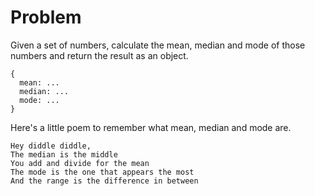 # Problem

Given a set of numbers, calculate the mean, median and mode of those numbers and return the result as an object.

```
{
  mean: ...
  median: ...
  mode: ...
}
```

Here's a little poem to remember what mean, median and mode are.

```
Hey diddle diddle,
The median is the middle
You add and divide for the mean
The mode is the one that appears the most
And the range is the difference in between
```
